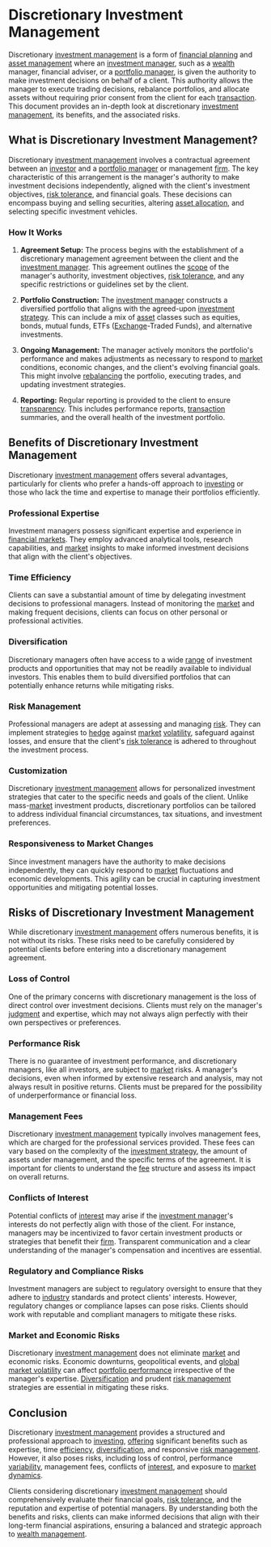 # Discretionary Investment Management

Discretionary [investment management](../i/investment_management.md) is a form of [financial planning](../f/financial_planning.md) and [asset management](../a/asset_management.md) where an [investment manager](../i/investment_manager.md), such as a [wealth](../w/wealth.md) manager, financial adviser, or a [portfolio manager](../p/portfolio_manager.md), is given the authority to make investment decisions on behalf of a client. This authority allows the manager to execute trading decisions, rebalance portfolios, and allocate assets without requiring prior consent from the client for each [transaction](../t/transaction.md). This document provides an in-depth look at discretionary [investment management](../i/investment_management.md), its benefits, and the associated risks.

## What is Discretionary Investment Management?

Discretionary [investment management](../i/investment_management.md) involves a contractual agreement between an [investor](../i/investor.md) and a [portfolio manager](../p/portfolio_manager.md) or management [firm](../f/firm.md). The key characteristic of this arrangement is the manager's authority to make investment decisions independently, aligned with the client's investment objectives, [risk tolerance](../r/risk_tolerance.md), and financial goals. These decisions can encompass buying and selling securities, altering [asset allocation](../a/asset_allocation.md), and selecting specific investment vehicles.

### How It Works

1. **Agreement Setup:** The process begins with the establishment of a discretionary management agreement between the client and the [investment manager](../i/investment_manager.md). This agreement outlines the [scope](../s/scope.md) of the manager's authority, investment objectives, [risk tolerance](../r/risk_tolerance.md), and any specific restrictions or guidelines set by the client.

2. **Portfolio Construction:** The [investment manager](../i/investment_manager.md) constructs a diversified portfolio that aligns with the agreed-upon [investment strategy](../i/investment_strategy.md). This can include a mix of [asset](../a/asset.md) classes such as equities, bonds, mutual funds, ETFs ([Exchange](../e/exchange.md)-Traded Funds), and alternative investments.

3. **Ongoing Management:** The manager actively monitors the portfolio's performance and makes adjustments as necessary to respond to [market](../m/market.md) conditions, economic changes, and the client's evolving financial goals. This might involve [rebalancing](../r/rebalancing.md) the portfolio, executing trades, and updating investment strategies.

4. **Reporting:** Regular reporting is provided to the client to ensure [transparency](../t/transparency.md). This includes performance reports, [transaction](../t/transaction.md) summaries, and the overall health of the investment portfolio.

## Benefits of Discretionary Investment Management

Discretionary [investment management](../i/investment_management.md) offers several advantages, particularly for clients who prefer a hands-off approach to [investing](../i/investing.md) or those who lack the time and expertise to manage their portfolios efficiently.

### Professional Expertise

Investment managers possess significant expertise and experience in [financial markets](../f/financial_market.md). They employ advanced analytical tools, research capabilities, and [market](../m/market.md) insights to make informed investment decisions that align with the client's objectives.

### Time Efficiency

Clients can save a substantial amount of time by delegating investment decisions to professional managers. Instead of monitoring the [market](../m/market.md) and making frequent decisions, clients can focus on other personal or professional activities.

### Diversification

Discretionary managers often have access to a wide [range](../r/range.md) of investment products and opportunities that may not be readily available to individual investors. This enables them to build diversified portfolios that can potentially enhance returns while mitigating risks.

### Risk Management

Professional managers are adept at assessing and managing [risk](../r/risk.md). They can implement strategies to [hedge](../h/hedge.md) against [market](../m/market.md) [volatility](../v/volatility.md), safeguard against losses, and ensure that the client's [risk tolerance](../r/risk_tolerance.md) is adhered to throughout the investment process.

### Customization

Discretionary [investment management](../i/investment_management.md) allows for personalized investment strategies that cater to the specific needs and goals of the client. Unlike mass-[market](../m/market.md) investment products, discretionary portfolios can be tailored to address individual financial circumstances, tax situations, and investment preferences.

### Responsiveness to Market Changes

Since investment managers have the authority to make decisions independently, they can quickly respond to [market](../m/market.md) fluctuations and economic developments. This agility can be crucial in capturing investment opportunities and mitigating potential losses.

## Risks of Discretionary Investment Management

While discretionary [investment management](../i/investment_management.md) offers numerous benefits, it is not without its risks. These risks need to be carefully considered by potential clients before entering into a discretionary management agreement.

### Loss of Control

One of the primary concerns with discretionary management is the loss of direct control over investment decisions. Clients must rely on the manager's [judgment](../j/judgment.md) and expertise, which may not always align perfectly with their own perspectives or preferences.

### Performance Risk

There is no guarantee of investment performance, and discretionary managers, like all investors, are subject to [market](../m/market.md) risks. A manager's decisions, even when informed by extensive research and analysis, may not always result in positive returns. Clients must be prepared for the possibility of underperformance or financial loss.

### Management Fees

Discretionary [investment management](../i/investment_management.md) typically involves management fees, which are charged for the professional services provided. These fees can vary based on the complexity of the [investment strategy](../i/investment_strategy.md), the amount of assets under management, and the specific terms of the agreement. It is important for clients to understand the [fee](../f/fee.md) structure and assess its impact on overall returns.

### Conflicts of Interest

Potential conflicts of [interest](../i/interest.md) may arise if the [investment manager](../i/investment_manager.md)'s interests do not perfectly align with those of the client. For instance, managers may be incentivized to favor certain investment products or strategies that benefit their [firm](../f/firm.md). Transparent communication and a clear understanding of the manager's compensation and incentives are essential.

### Regulatory and Compliance Risks

Investment managers are subject to regulatory oversight to ensure that they adhere to [industry](../i/industry.md) standards and protect clients' interests. However, regulatory changes or compliance lapses can pose risks. Clients should work with reputable and compliant managers to mitigate these risks.

### Market and Economic Risks

Discretionary [investment management](../i/investment_management.md) does not eliminate [market](../m/market.md) and economic risks. Economic downturns, geopolitical events, and [global market volatility](../g/global_market_volatility.md) can affect [portfolio performance](../p/portfolio_performance.md) irrespective of the manager's expertise. [Diversification](../d/diversification.md) and prudent [risk management](../r/risk_management.md) strategies are essential in mitigating these risks.

## Conclusion

Discretionary [investment management](../i/investment_management.md) provides a structured and professional approach to [investing](../i/investing.md), [offering](../o/offering.md) significant benefits such as expertise, time [efficiency](../e/efficiency.md), [diversification](../d/diversification.md), and responsive [risk management](../r/risk_management.md). However, it also poses risks, including loss of control, performance [variability](../v/variability.md), management fees, conflicts of [interest](../i/interest.md), and exposure to [market dynamics](../m/market_dynamics.md).

Clients considering discretionary [investment management](../i/investment_management.md) should comprehensively evaluate their financial goals, [risk tolerance](../r/risk_tolerance.md), and the reputation and expertise of potential managers. By understanding both the benefits and risks, clients can make informed decisions that align with their long-term financial aspirations, ensuring a balanced and strategic approach to [wealth management](../w/wealth_management.md).